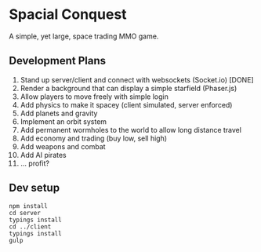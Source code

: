 # Spacial Conquest
A simple, yet large, space trading MMO game.

## Development Plans
1. Stand up server/client and connect with websockets (Socket.io) [DONE]
2. Render a background that can display a simple starfield (Phaser.js)
3. Allow players to move freely with simple login
4. Add physics to make it spacey (client simulated, server enforced)
5. Add planets and gravity
6. Implement an orbit system
7. Add permanent wormholes to the world to allow long distance travel
8. Add economy and trading (buy low, sell high)
9. Add weapons and combat
10. Add AI pirates
11. ... profit?

## Dev setup
```
npm install
cd server
typings install
cd ../client
typings install
gulp
```
